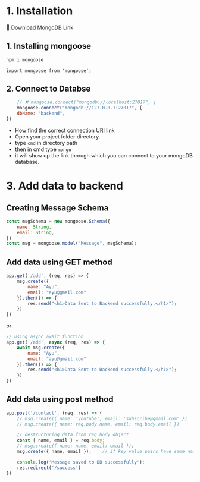 
# 1. Installation

[🔗 Download MongoDB Link](https://www.mongodb.com/try/download/community)

## 1. Installing mongoose
```js
npm i mongoose
```

```
import mongoose from 'mongoose';
```

## 2. Connect to Databse
```js
    // ❌ mongoose.connect("mongodb://localhost:27017", {
    mongoose.connect("mongodb://127.0.0.1:27017", {
    dbName: "backend",
})
```
- How find the correct connection URI link
- Open your project folder directory.
- type `cmd` in directory path
- then in cmd type `mongo`
- it will show up the link through which you can connect to your mongoDB database.

# 3. Add data to backend

## Creating Message Schema
```js
const msgSchema = new mongoose.Schema({
    name: String,
    email: String,
})
const msg = mongoose.model("Message", msgSchema);
```

## Add data using GET method

```js
app.get('/add', (req, res) => {
    msg.create({
        name: "Ayu",
        email: "ayu@gmail.com"
    }).then(() => {
        res.send("<h1>Data Sent to Backend successfully.</h1>");
    })
})
```
or
```js
// using async await function
app.get('/add', async (req, res) => {
    await msg.create({
        name: "Ayu",
        email: "ayu@gmail.com"
    }).then(() => {
        res.send("<h1>Data Sent to Backend successfully.</h1>");
    })
})
```

## Add data using post method

```js
app.post('/contact', (req, res) => {
    // msg.create({ name: 'youtube', email: 'subscribe@gmail.com' })    // 1
    // msg.create({ name: req.body.name, email: req.body.email })       // 2

    // destructuring data from req.body object
    const { name, email } = req.body;
    // msg.create({ name: name, email: email });
    msg.create({ name, email });    // if key value pairs have same name then write only once

    console.log('Message saved to DB successfully');
    res.redirect('/success')
})
```

